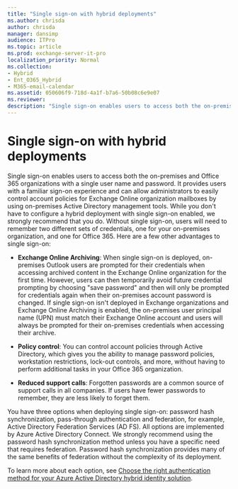 ```yaml
---
title: "Single sign-on with hybrid deployments"
ms.author: chrisda
author: chrisda
manager: dansimp
audience: ITPro
ms.topic: article
ms.prod: exchange-server-it-pro
localization_priority: Normal
ms.collection:
- Hybrid
- Ent_O365_Hybrid
- M365-email-calendar
ms.assetid: 050606f9-718d-4a1f-b7a6-50b08c6e9e07
ms.reviewer: 
description: "Single sign-on enables users to access both the on-premises and Office 365 organizations with a single user name and password. It provides users with a familiar sign-on experience and can allow administrators to easily control account policies for Exchange Online organization mailboxes by using on-premises Active Directory management tools. While you don't have to configure a hybrid deployment with single sign-on enabled, we strongly recommend that you do. Without single sign-on, users will need to remember two different sets of credentials, one for your on-premises organization, and one for Office 365. Here are a few other advantages to single sign-on:"
---
```


# Single sign-on with hybrid deployments

 Single sign-on enables users to access both the on-premises and Office 365 organizations with a single user name and password. It provides users with a familiar sign-on experience and can allow administrators to easily control account policies for Exchange Online organization mailboxes by using on-premises Active Directory management tools. While you don't have to configure a hybrid deployment with single sign-on enabled, we strongly recommend that you do. Without single sign-on, users will need to remember two different sets of credentials, one for your on-premises organization, and one for Office 365. Here are a few other advantages to single sign-on:

- **Exchange Online Archiving**: When single sign-on is deployed, on-premises Outlook users are prompted for their credentials when accessing archived content in the Exchange Online organization for the first time. However, users can then temporarily avoid future credential prompting by choosing "save password" and then will only be prompted for credentials again when their on-premises account password is changed. If single sign-on isn't deployed in Exchange organizations and Exchange Online Archiving is enabled, the on-premises user principal name (UPN) must match their Exchange Online account and users will always be prompted for their on-premises credentials when accessing their archive.

- **Policy control**: You can control account policies through Active Directory, which gives you the ability to manage password policies, workstation restrictions, lock-out controls, and more, without having to perform additional tasks in your Office 365 organization.

- **Reduced support calls**: Forgotten passwords are a common source of support calls in all companies. If users have fewer passwords to remember, they are less likely to forget them.

You have three options when deploying single sign-on: password hash synchronization, pass-through authentication and federation, for example, Active Directory Federation Services (AD FS). All options are implemented by Azure Active Directory Connect. We strongly recommend using the password hash synchronization method unless you have a specific need that requires federation. Password hash synchronization provides many of the same benefits of federation without the complexity of its deployment.

To learn more about each option, see [Choose the right authentication method for your Azure Active Directory hybrid identity solution](https://docs.microsoft.com/azure/security/azure-ad-choose-authn).
